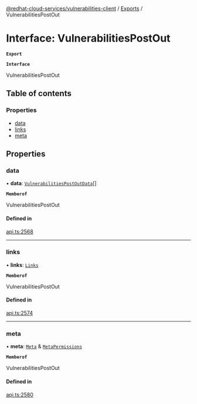 [@redhat-cloud-services/vulnerabilities-client](../README.md) / [Exports](../modules.md) / VulnerabilitiesPostOut

# Interface: VulnerabilitiesPostOut

**`Export`**

**`Interface`**

VulnerabilitiesPostOut

## Table of contents

### Properties

- [data](VulnerabilitiesPostOut.md#data)
- [links](VulnerabilitiesPostOut.md#links)
- [meta](VulnerabilitiesPostOut.md#meta)

## Properties

### data

• **data**: [`VulnerabilitiesPostOutData`](VulnerabilitiesPostOutData.md)[]

**`Memberof`**

VulnerabilitiesPostOut

#### Defined in

[api.ts:2568](https://github.com/RedHatInsights/javascript-clients/blob/master/packages/vulnerabilities/git-api/api.ts#L2568)

___

### links

• **links**: [`Links`](Links.md)

**`Memberof`**

VulnerabilitiesPostOut

#### Defined in

[api.ts:2574](https://github.com/RedHatInsights/javascript-clients/blob/master/packages/vulnerabilities/git-api/api.ts#L2574)

___

### meta

• **meta**: [`Meta`](Meta.md) & [`MetaPermissions`](MetaPermissions.md)

**`Memberof`**

VulnerabilitiesPostOut

#### Defined in

[api.ts:2580](https://github.com/RedHatInsights/javascript-clients/blob/master/packages/vulnerabilities/git-api/api.ts#L2580)
